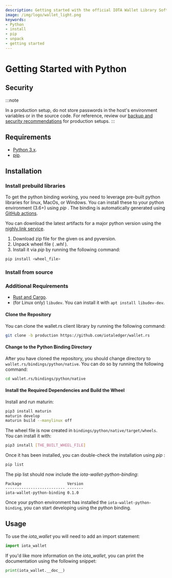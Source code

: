 ```yaml
---
description: Getting started with the official IOTA Wallet Library Software Python binding.
image: /img/logo/wallet_light.png
keywords:
- Python
- install
- pip
- unpack
- getting started
---
```

# Getting Started with Python

## Security

:::note

In a production setup, do not store passwords in the host's environment variables or in the source code. For reference, review our [backup and security recommendations](https://wiki.iota.org/chrysalis-docs/guides/backup_securityy) for production setups.
:::

## Requirements

* [Python 3.x](https://www.python.org).
* [pip](https://pypi.org/project/pip).

## Installation

### Install prebuild libraries

To get the python binding working, you need to leverage pre-built python libraries for linux, MacOs, or Windows. You can install these to your python environment (3.6+) using _pip_ . The binding is automatically generated using [GitHub actions](https://github.com/iotaledger/wallet.rs/actions/workflows/python_binding_publish.yml).

You can download the latest artifacts for a major python version using the [nighly.link service](https://nightly.link/iotaledger/wallet.rs/workflows/python_binding_publish/production).  

1. Download zip file for the given os and pyversion. 
2. Unpack wheel file ( _.whl_ ).
3. Install it via _pip_ by running the following command:

```bash
pip install <wheel_file>
```

### Install from source

### Additional Requirements

* [Rust and Cargo](https://doc.rust-lang.org/cargo/getting-started/installation.html).
* (for Linux only) `libudev`. You can install it with `apt install libudev-dev`.

#### Clone the Repository

You can clone the wallet.rs client library by running the following command:

```bash
git clone -b production https://github.com/iotaledger/wallet.rs
```

#### Change to the Python Binding Directory

After you have cloned the repository, you should change directory to `wallet.rs/bindings/python/native`. You can do so by running the following command:

```bash
cd wallet.rs/bindings/python/native
```

#### Install the Required Dependencies and Build the Wheel

Install and run maturin:

```bash
pip3 install maturin
maturin develop
maturin build --manylinux off
```
The wheel file is now created in `bindings/python/native/target/wheels`. You can install it with:

```bash
pip3 install [THE_BUILT_WHEEL_FILE]
```

Once it has been installed, you can double-check the installation using _pip_ :

```bash
pip list
```

The pip list should now include the _iota-wallet-python-binding_:

```plaintext
Package                    Version
-------------------------- -------
iota-wallet-python-binding 0.1.0
```

Once your python environment has installed the `iota-wallet-python-binding`, you can start developing using the python binding.

## Usage

To use the _iota_wallet_ you will need to add an import statement:  

```python
import iota_wallet
```

If you'd like more information on the _iota_wallet_, you can print the documentation using the following snippet:

```python
print(iota_wallet.__doc__)
```

